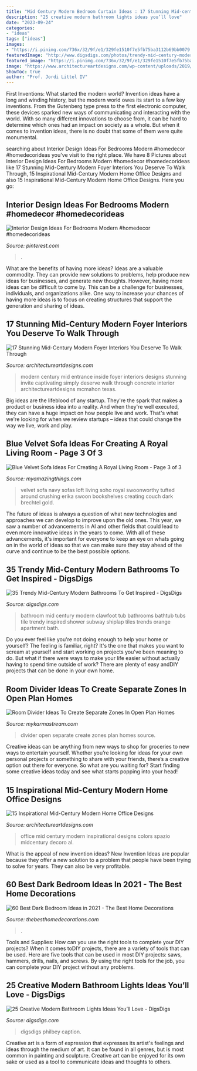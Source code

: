 ```yaml
---
title: "Mid Century Modern Bedroom Curtain Ideas : 17 Stunning Mid-century Modern Foyer Interiors You Deserve To Walk Through"
description: "25 creative modern bathroom lights ideas you’ll love"
date: "2023-09-24"
categories:
- "ideas"
tags: ["ideas"]
images:
- "https://i.pinimg.com/736x/32/9f/e1/329fe1510f7e5fb75ba3112b69bb0079.jpg"
featuredImage: "http://www.digsdigs.com/photos/trendy-mid-century-modern-bathrooms-to-get-inspired-21-554x755.jpg"
featured_image: "https://i.pinimg.com/736x/32/9f/e1/329fe1510f7e5fb75ba3112b69bb0079.jpg"
image: "https://www.architectureartdesigns.com/wp-content/uploads/2019/03/17-Stunning-Mid-Century-Modern-Foyer-Interiors-You-Deserve-To-Walk-Through-13.jpg"
ShowToc: true
author: "Prof. Jordi Littel IV"
---
```



First Inventions: What started the modern world?
Invention ideas have a long and winding history, but the modern world owes its start to a few key inventions. From the Gutenberg type press to the first electronic computer, these devices sparked new ways of communicating and interacting with the world. With so many different innovations to choose from, it can be hard to determine which ones had an impact on society as a whole. But when it comes to invention ideas, there is no doubt that some of them were quite monumental.

	

		
searching about Interior Design Ideas For Bedrooms Modern #homedecor #homedecorideas you've visit to the right place. We have 8 Pictures about Interior Design Ideas For Bedrooms Modern #homedecor #homedecorideas like 17 Stunning Mid-Century Modern Foyer Interiors You Deserve To Walk Through, 15 Inspirational Mid-Century Modern Home Office Designs and also 15 Inspirational Mid-Century Modern Home Office Designs. Here you go:
		
    
## Interior Design Ideas For Bedrooms Modern #homedecor #homedecorideas

<img loading=lazy src="https://i.pinimg.com/736x/32/9f/e1/329fe1510f7e5fb75ba3112b69bb0079.jpg" onerror="this.onerror=null;this.src='https://tse1.mm.bing.net/th?id=OIP.qO6cEpeMG3874bWB_rpdlAHaIX&amp;pid=15.1';" alt="Interior Design Ideas For Bedrooms Modern #homedecor #homedecorideas">

_Source: pinterest.com_

>. 

	

What are the benefits of having more ideas?
Ideas are a valuable commodity. They can provide new solutions to problems, help produce new ideas for businesses, and generate new thoughts. However, having more ideas can be difficult to come by. This can be a challenge for businesses, individuals, and organizations alike. One way to increase your chances of having more ideas is to focus on creating structures that support the generation and sharing of ideas.

    
## 17 Stunning Mid-Century Modern Foyer Interiors You Deserve To Walk Through

<img loading=lazy src="https://www.architectureartdesigns.com/wp-content/uploads/2019/03/17-Stunning-Mid-Century-Modern-Foyer-Interiors-You-Deserve-To-Walk-Through-13.jpg" onerror="this.onerror=null;this.src='https://tse3.mm.bing.net/th?id=OIP.XJBHdboRBQS2tiV7cz906AHaJ4&amp;pid=15.1';" alt="17 Stunning Mid-Century Modern Foyer Interiors You Deserve To Walk Through">

_Source: architectureartdesigns.com_

>modern century mid entrance inside foyer interiors designs stunning invite captivating simply deserve walk through concrete interior architectureartdesigns mcmahon texas. 

	

Big ideas are the lifeblood of any startup. They're the spark that makes a product or business idea into a reality. And when they're well executed, they can have a huge impact on how people live and work. That's what we're looking for when we review startups – ideas that could change the way we live, work and play.

    
## Blue Velvet Sofa Ideas For Creating A Royal Living Room - Page 3 Of 3

<img loading=lazy src="http://myamazingthings.com/wp-content/uploads/2017/08/blue-velvet-sofa-11.jpg" onerror="this.onerror=null;this.src='https://tse2.mm.bing.net/th?id=OIP.71Cfm2qJmurgXcC9xQK-FwHaLH&amp;pid=15.1';" alt="Blue Velvet Sofa Ideas For Creating A Royal Living Room - Page 3 of 3">

_Source: myamazingthings.com_

>velvet sofa navy sofas loft living soho royal swoonworthy tufted around crushing erika swoon bookshelves creating couch dark brechtel gold. 

	

The future of ideas is always a question of what new technologies and approaches we can develop to improve upon the old ones. This year, we saw a number of advancements in AI and other fields that could lead to even more innovative ideas in the years to come. With all of these advancements, it's important for everyone to keep an eye on whats going on in the world of ideas so that we can make sure they stay ahead of the curve and continue to be the best possible options.

    
## 35 Trendy Mid-Century Modern Bathrooms To Get Inspired - DigsDigs

<img loading=lazy src="http://www.digsdigs.com/photos/trendy-mid-century-modern-bathrooms-to-get-inspired-21-554x755.jpg" onerror="this.onerror=null;this.src='https://tse4.mm.bing.net/th?id=OIP.nhlEr3P6xOUmYi0n9ErQcwHaKF&amp;pid=15.1';" alt="35 Trendy Mid-Century Modern Bathrooms To Get Inspired - DigsDigs">

_Source: digsdigs.com_

>bathroom mid century modern clawfoot tub bathrooms bathtub tubs tile trendy inspired shower subway shiplap tiles trends orange apartment bath. 

	

Do you ever feel like you're not doing enough to help your home or yourself? The feeling is familiar, right? It's the one that makes you want to scream at yourself and start working on projects you've been meaning to do. But what if there were ways to make your life easier without actually having to spend time outside of work? There are plenty of easy andDIY projects that can be done in your own home.

    
## Room Divider Ideas To Create Separate Zones In Open Plan Homes

<img loading=lazy src="https://mykarmastream.com/wp-content/uploads/2017/08/room-divider-2.jpg" onerror="this.onerror=null;this.src='https://tse2.mm.bing.net/th?id=OIP.PT-CtLM7BdL6YJxyhofpGQHaJe&amp;pid=15.1';" alt="Room Divider Ideas To Create Separate Zones In Open Plan Homes">

_Source: mykarmastream.com_

>divider open separate create zones plan homes source. 

	

Creative ideas can be anything from new ways to shop for groceries to new ways to entertain yourself. Whether you’re looking for ideas for your own personal projects or something to share with your friends, there’s a creative option out there for everyone. So what are you waiting for? Start finding some creative ideas today and see what starts popping into your head!

    
## 15 Inspirational Mid-Century Modern Home Office Designs

<img loading=lazy src="https://www.architectureartdesigns.com/wp-content/uploads/2017/01/15-Inspirational-Mid-Century-Modern-Home-Office-Designs-8-630x780.jpg" onerror="this.onerror=null;this.src='https://tse4.mm.bing.net/th?id=OIP.tr0AkFhhAEddawzf-P4RogHaJK&amp;pid=15.1';" alt="15 Inspirational Mid-Century Modern Home Office Designs">

_Source: architectureartdesigns.com_

>office mid century modern inspirational designs colors spazio midcentury decoro al. 

	

What is the appeal of new invention ideas?
New Invention Ideas are popular because they offer a new solution to a problem that people have been trying to solve for years. They can also be very profitable.

    
## 60 Best Dark Bedroom Ideas In 2021 - The Best Home Decorations

<img loading=lazy src="https://thebesthomedecorations.com/wp-content/uploads/2021/03/dark-bedroom-3.jpg" onerror="this.onerror=null;this.src='https://tse2.mm.bing.net/th?id=OIP.lqDOJZvPoWobJERWOoVVUwHaHW&amp;pid=15.1';" alt="60 Best Dark Bedroom Ideas in 2021 - The Best Home Decorations">

_Source: thebesthomedecorations.com_

>. 

	

Tools and Supplies: How can you use the right tools to complete your DIY projects?
When it comes toDIY projects, there are a variety of tools that can be used. Here are five tools that can be used in most DIY projects: saws, hammers, drills, nails, and screws. By using the right tools for the job, you can complete your DIY project without any problems.

    
## 25 Creative Modern Bathroom Lights Ideas You’ll Love - DigsDigs

<img loading=lazy src="https://www.digsdigs.com/photos/creative-modern-bathroom-lights-ideas-youll-love-11.jpg" onerror="this.onerror=null;this.src='https://tse4.mm.bing.net/th?id=OIP.9FbXTID5AuJq9Qz4gLisUwHaLj&amp;pid=15.1';" alt="25 Creative Modern Bathroom Lights Ideas You’ll Love - DigsDigs">

_Source: digsdigs.com_

>digsdigs philbey caption. 

	

Creative art is a form of expression that expresses its artist's feelings and ideas through the medium of art. It can be found in all genres, but is most common in painting and sculpture. Creative art can be enjoyed for its own sake or used as a tool to communicate ideas and thoughts to others.

